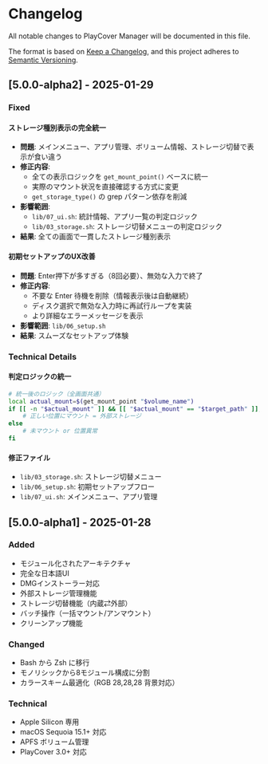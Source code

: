 # Changelog

All notable changes to PlayCover Manager will be documented in this file.

The format is based on [Keep a Changelog](https://keepachangelog.com/en/1.0.0/),
and this project adheres to [Semantic Versioning](https://semver.org/spec/v2.0.0.html).

## [5.0.0-alpha2] - 2025-01-29

### Fixed

#### ストレージ種別表示の完全統一
- **問題**: メインメニュー、アプリ管理、ボリューム情報、ストレージ切替で表示が食い違う
- **修正内容**: 
  - 全ての表示ロジックを `get_mount_point()` ベースに統一
  - 実際のマウント状況を直接確認する方式に変更
  - `get_storage_type()` の grep パターン依存を削減
- **影響範囲**: 
  - `lib/07_ui.sh`: 統計情報、アプリ一覧の判定ロジック
  - `lib/03_storage.sh`: ストレージ切替メニューの判定ロジック
- **結果**: 全ての画面で一貫したストレージ種別表示

#### 初期セットアップのUX改善
- **問題**: Enter押下が多すぎる（8回必要）、無効な入力で終了
- **修正内容**:
  - 不要な Enter 待機を削除（情報表示後は自動継続）
  - ディスク選択で無効な入力時に再試行ループを実装
  - より詳細なエラーメッセージを表示
- **影響範囲**: `lib/06_setup.sh`
- **結果**: スムーズなセットアップ体験

### Technical Details

#### 判定ロジックの統一
```bash
# 統一後のロジック（全画面共通）
local actual_mount=$(get_mount_point "$volume_name")
if [[ -n "$actual_mount" ]] && [[ "$actual_mount" == "$target_path" ]]; then
    # 正しい位置にマウント = 外部ストレージ
else
    # 未マウント or 位置異常
fi
```

#### 修正ファイル
- `lib/03_storage.sh`: ストレージ切替メニュー
- `lib/06_setup.sh`: 初期セットアップフロー
- `lib/07_ui.sh`: メインメニュー、アプリ管理

## [5.0.0-alpha1] - 2025-01-28

### Added
- モジュール化されたアーキテクチャ
- 完全な日本語UI
- DMGインストーラー対応
- 外部ストレージ管理機能
- ストレージ切替機能（内蔵⇄外部）
- バッチ操作（一括マウント/アンマウント）
- クリーンアップ機能

### Changed
- Bash から Zsh に移行
- モノリシックから8モジュール構成に分割
- カラースキーム最適化（RGB 28,28,28 背景対応）

### Technical
- Apple Silicon 専用
- macOS Sequoia 15.1+ 対応
- APFS ボリューム管理
- PlayCover 3.0+ 対応
